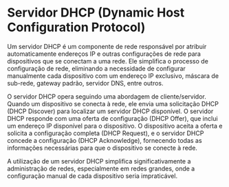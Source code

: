 # Servidor DHCP (Dynamic Host Configuration Protocol)

Um servidor DHCP é um componente de rede responsável por atribuir automaticamente endereços IP e outras configurações de rede para dispositivos que se conectam a uma rede. Ele simplifica o processo de configuração de rede, eliminando a necessidade de configurar manualmente cada dispositivo com um endereço IP exclusivo, máscara de sub-rede, gateway padrão, servidor DNS, entre outros.

O servidor DHCP opera seguindo uma abordagem de cliente/servidor. Quando um dispositivo se conecta à rede, ele envia uma solicitação DHCP (DHCP Discover) para localizar um servidor DHCP disponível. O servidor DHCP responde com uma oferta de configuração (DHCP Offer), que inclui um endereço IP disponível para o dispositivo. O dispositivo aceita a oferta e solicita a configuração completa (DHCP Request), e o servidor DHCP concede a configuração (DHCP Acknowledge), fornecendo todas as informações necessárias para que o dispositivo se conecte à rede.

A utilização de um servidor DHCP simplifica significativamente a administração de redes, especialmente em redes grandes, onde a configuração manual de cada dispositivo seria impraticável.

